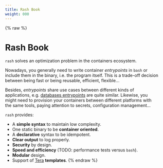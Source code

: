 ```yaml
---
title: Rash Book
weight: 000
---
```


{% raw %}
# Rash Book

`rash` solves an optimization problem in the containers ecosystem.

Nowadays, you generally need to write container *entrypoints* in `bash` or include them in the
binary, i.e. the program itself. This is a trade-off decision between being fast or being reusable,
efficient, flexible...

Besides, *entrypoints* share use cases between different kinds of applications, e.g.
[databases entrypoints](https://github.com/pando85/entrypoint-examples) are quite similar.
Likewise, you might need to provision your containers between different platforms with the same
tools, paying attention to secrets, configuration management...

`rash` provides:

- A **simple syntax** to maintain low complexity.
- One static binary to be **container oriented**.
- A **declarative** syntax to be idempotent.
- **Clear output** to log properly.
- **Security** by design.
- **Speed and efficiency** (TODO: performance tests versus `bash`).
- **Modular** design.
- Support of [Tera](https://tera.netlify.app/) **templates**.
{% endraw %}